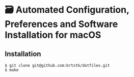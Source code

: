 # 🗃 Automated Configuration, Preferences and Software Installation for macOS

## Installation

```
$ git clone git@github.com:brtstk/dotfiles.git
$ make
```
